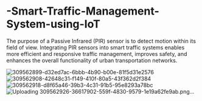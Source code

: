 # -Smart-Traffic-Management-System-using-IoT
The purpose of a Passive Infrared (PIR) sensor is to detect motion within its field of view. Integrating PIR sensors into smart traffic systems enables more efficient and responsive traffic management, improves safety, and enhances the overall functionality of urban transportation networks. 

![309562899-d32ed7ac-6bbb-4b90-b00e-81f5d31e2576](https://github.com/Lavakumar814/-Smart-Traffic-Management-System-using-IoT/assets/157695400/0a1af95d-86ea-4927-b73d-45a1daedc57e)
![309562908-42648c31-f149-410f-80a5-43f362d2f384](https://github.com/Lavakumar814/-Smart-Traffic-Management-System-using-IoT/assets/157695400/b769f74e-4e65-4232-9202-2b47135d75bd)
![309562918-d8f65a46-39b3-4c31-91b5-95e8293a78bc](https://github.com/Lavakumar814/-Smart-Traffic-Management-System-using-IoT/assets/157695400/fabe673b-e780-417a-b0ba-ead7bdda3df7)
![Uploading 309562926-36617902-559f-4830-9579-1e19a62fe9ab.png…]()
